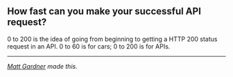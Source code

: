 ## How fast can you make your successful API request?

0 to 200 is the idea of going from beginning to getting a HTTP 200 status request in an API. 0 to 60 is for cars; 0 to 200 is for APIs.

---

_[Matt Gardner](https://mattgardner.com) made this._
